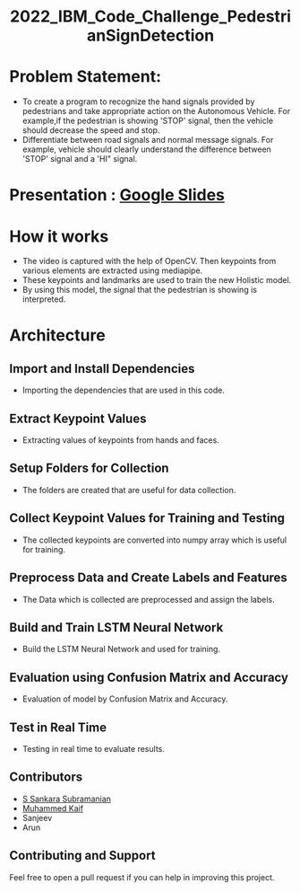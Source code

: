 <h1 align="center"> 2022_IBM_Code_Challenge_PedestrianSignDetection </h1>

# Problem Statement:
* To create a program to recognize the hand signals provided by pedestrians and take appropriate action on the Autonomous Vehicle. For example,if the pedestrian is showing 'STOP' signal, then the vehicle should decrease the speed and stop.
* Differentiate between road signals and normal message signals. For example, vehicle should clearly understand the difference between 'STOP' signal and a 'HI" signal.

# Presentation : [Google Slides](https://docs.google.com/presentation/d/176ZI5EOF0AXElZLJ9NnMTjSnmssYXgpPsXHF-5kVssk/edit?usp=sharing)

# How it works
* The video is captured with the help of OpenCV. Then keypoints from various elements are extracted using mediapipe.
* These keypoints and landmarks are used to train the new Holistic model.
* By using this model, the signal that the pedestrian is showing is interpreted.

# Architecture
## Import and Install Dependencies
* Importing the dependencies that are used in this code.

## Extract Keypoint Values
* Extracting values of keypoints from hands and faces.

## Setup Folders for Collection
* The folders are created that are useful for data collection.

## Collect Keypoint Values for Training and Testing
* The collected keypoints are converted into numpy array which is useful for training.

## Preprocess Data and Create Labels and Features
* The Data which is collected are preprocessed and assign the labels.

## Build and Train LSTM Neural Network
* Build the LSTM Neural Network and used for training.

## Evaluation using Confusion Matrix and Accuracy
* Evaluation of model by Confusion Matrix and Accuracy.

## Test in Real Time
* Testing in real time to evaluate results.

## Contributors
* [S Sankara Subramanian](https://github.com/S-Sankara) 
* [Muhammed Kaif](https://github.com/m25kaif)
* Sanjeev
* Arun

## Contributing and Support

Feel free to open a pull request if you can help in improving this project.
